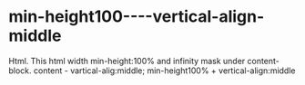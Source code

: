 min-height100----vertical-align-middle
======================================

Html.
This html width min-height:100% and infinity mask under content-block.
content - vartical-alig:middle;
min-height100% + vertical-align:middle
